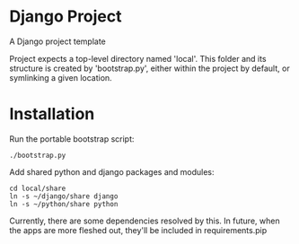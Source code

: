 Django Project
==============

A Django project template

Project expects a top-level directory named 'local'. This folder and its
structure is created by 'bootstrap.py', either within the project by
default, or symlinking a given location.


Installation
============

Run the portable bootstrap script:

    ./bootstrap.py

Add shared python and django packages and modules:

    cd local/share
    ln -s ~/django/share django
    ln -s ~/python/share python

Currently, there are some dependencies resolved by this. In future, when
the apps are more fleshed out, they'll be included in requirements.pip
